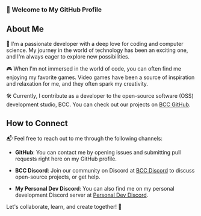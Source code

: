 ### 👋 Welcome to My GitHub Profile

## About Me

🌟 I'm a passionate developer with a deep love for coding and computer science. My journey in the world of technology has been an exciting one, and I'm always eager to explore new possibilities.

🎮 When I'm not immersed in the world of code, you can often find me enjoying my favorite games. Video games have been a source of inspiration and relaxation for me, and they often spark my creativity.

🛠️ Currently, I contribute as a developer to the open-source software (OSS) development studio, BCC. You can check out our projects on [BCC GitHub](https://github.com/BryceCanyonCounty).

## How to Connect

📬 Feel free to reach out to me through the following channels:

- **GitHub**: You can contact me by opening issues and submitting pull requests right here on my GitHub profile.

- **BCC Discord**: Join our community on Discord at [BCC Discord](https://discord.gg/C3Sb5xcBFW) to discuss open-source projects, or get help.

- **My Personal Dev Discord**: You can also find me on my personal development Discord server at [Personal Dev Discord](https://discord.gg/C3Sb5xcBFW).

Let's collaborate, learn, and create together! 🚀
